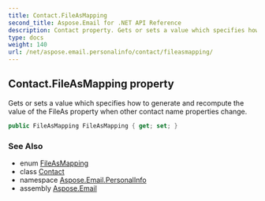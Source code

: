 ```yaml
---
title: Contact.FileAsMapping
second_title: Aspose.Email for .NET API Reference
description: Contact property. Gets or sets a value which specifies how to generate and recompute the value of the FileAs property when other contact name properties change
type: docs
weight: 140
url: /net/aspose.email.personalinfo/contact/fileasmapping/
---
```

## Contact.FileAsMapping property

Gets or sets a value which specifies how to generate and recompute the value of the FileAs property when other contact name properties change.

```csharp
public FileAsMapping FileAsMapping { get; set; }
```

### See Also

* enum [FileAsMapping](../../fileasmapping/)
* class [Contact](../)
* namespace [Aspose.Email.PersonalInfo](../../contact/)
* assembly [Aspose.Email](../../../)



